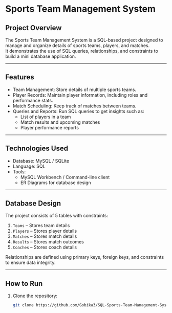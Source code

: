 # Sports Team Management System  

## Project Overview  
The Sports Team Management System is a SQL-based project designed to manage and organize details of sports teams, players, and matches.  
It demonstrates the use of SQL queries, relationships, and constraints to build a mini database application.  

---

## Features  
- Team Management: Store details of multiple sports teams.  
- Player Records: Maintain player information, including roles and performance stats.  
- Match Scheduling: Keep track of matches between teams.  
- Queries and Reports: Run SQL queries to get insights such as:  
  - List of players in a team  
  - Match results and upcoming matches  
  - Player performance reports  

---

## Technologies Used  
- Database: MySQL / SQLite  
- Language: SQL  
- Tools:  
  - MySQL Workbench / Command-line client  
  - ER Diagrams for database design  

---

## Database Design  
The project consists of 5 tables with constraints:  
1. `Teams` – Stores team details  
2. `Players` – Stores player details  
3. `Matches` – Stores match details  
4. `Results` – Stores match outcomes  
5. `Coaches` – Stores coach details  

Relationships are defined using primary keys, foreign keys, and constraints to ensure data integrity.  

---

## How to Run  
1. Clone the repository:  
   ```bash
   git clone https://github.com/Gobika3/SQL-Sports-Team-Management-System.git

